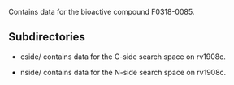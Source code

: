 Contains data for the bioactive compound F0318-0085.

## Subdirectories

- cside/ contains data for the C-side search space on rv1908c.

- nside/ contains data for the N-side search space on rv1908c.

